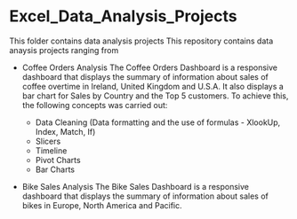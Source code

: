 # Excel_Data_Analysis_Projects
This folder contains data analysis projects
This repository contains data anaysis projects ranging from
- Coffee Orders Analysis
  The Coffee Orders Dashboard is a responsive dashboard that displays the summary of information about sales of coffee overtime in Ireland, United Kingdom and U.S.A. It also displays a bar chart for Sales by Country and the Top 5 customers.
  To achieve this, the following concepts was carried out:
    - Data Cleaning (Data formatting and the use of formulas - XlookUp, Index, Match, If)
    - Slicers
    - Timeline
    - Pivot Charts
    - Bar Charts

- Bike Sales Analysis
  The Bike Sales Dashboard is a responsive dashboard that displays the summary of information about sales of bikes in Europe, North America and Pacific.
